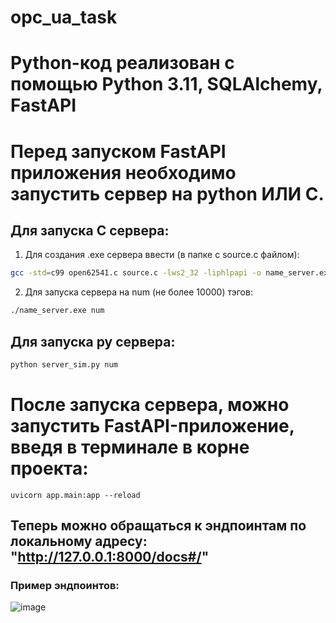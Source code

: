 # opc_ua_task

# Python-код реализован с помощью Python 3.11, SQLAlchemy, FastAPI

# Перед запуском FastAPI приложения необходимо запустить сервер на python ИЛИ C.
## Для запуска C сервера:
1) Для создания .exe сервера ввести (в папке с source.c файлом):
```bash
gcc -std=c99 open62541.c source.c -lws2_32 -liphlpapi -o name_server.exe
```
2) Для запуска сервера на num (не более 10000) тэгов:
```bash
./name_server.exe num
```
## Для запуска py сервера:
```bash
python server_sim.py num
```
# После запуска сервера, можно запустить FastAPI-приложение, введя в терминале в корне проекта:
```
uvicorn app.main:app --reload
```
## Теперь можно обращаться к эндпоинтам по локальному адресу: "http://127.0.0.1:8000/docs#/"

### Пример эндпоинтов:
![image](https://github.com/user-attachments/assets/891f517c-42ed-4776-8075-dfff6ba000a1)
